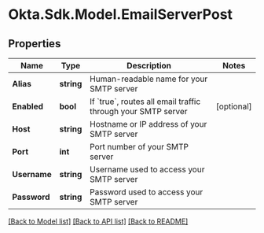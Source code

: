 # Okta.Sdk.Model.EmailServerPost

## Properties

Name | Type | Description | Notes
------------ | ------------- | ------------- | -------------
**Alias** | **string** | Human-readable name for your SMTP server | 
**Enabled** | **bool** | If &#x60;true&#x60;, routes all email traffic through your SMTP server | [optional] 
**Host** | **string** | Hostname or IP address of your SMTP server | 
**Port** | **int** | Port number of your SMTP server | 
**Username** | **string** | Username used to access your SMTP server | 
**Password** | **string** | Password used to access your SMTP server | 

[[Back to Model list]](../README.md#documentation-for-models) [[Back to API list]](../README.md#documentation-for-api-endpoints) [[Back to README]](../README.md)

